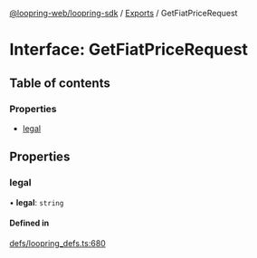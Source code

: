 [@loopring-web/loopring-sdk](../README.md) / [Exports](../modules.md) / GetFiatPriceRequest

# Interface: GetFiatPriceRequest

## Table of contents

### Properties

- [legal](GetFiatPriceRequest.md#legal)

## Properties

### legal

• **legal**: `string`

#### Defined in

[defs/loopring_defs.ts:680](https://github.com/Loopring/loopring_sdk/blob/24fdf4c/src/defs/loopring_defs.ts#L680)
